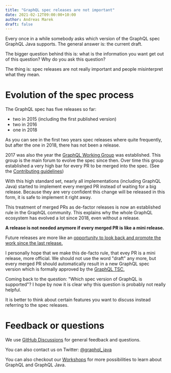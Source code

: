 ```yaml
---
title: "GraphQL spec releases are not important"
date: 2021-02-12T09:00:00+10:00
author: Andreas Marek
draft: false
---
```


Every once in a while somebody asks which version of the GraphQL spec GraphQL Java supports.
The general answer is: the current draft.

The bigger question behind this is: what is the information you want get out of this question? 
Why do you ask this question?

The thing is: spec releases are not really important and people misinterpret what they mean.

# Evolution of the spec process

The GraphQL spec has five releases so far: 

- two in 2015 (including the first published version)
- two in 2016
- one in 2018

As you can see in the first two years spec releases where quite frequently, but after the one in 2018,
there has not been a release.

2017 was also the year the [GraphQL Working Group](https://github.com/graphql/graphql-wg) was established.
This group is the main forum to evolve the spec since then. Over time this group established a very high bar 
for every PR to be merged into the spec. (See the [Contributing guidelines](https://github.com/graphql/graphql-spec/blob/main/CONTRIBUTING.md)) 

With this high standard set, nearly all implementations (including GraphQL Java) started to implement every 
merged PR instead of waiting for a big release. Because they are very confident this change will be released
in this form, it is safe to implement it right away.

This treatment of merged PRs as de-factor releases is now an established rule in the GraphQL community. 
This explains why the whole GraphQL ecosystem has evolved a lot since 2018, even without a release.  

__A release is not needed anymore if every merged PR is like a mini release.__
 
Future releases are more like an 
[opportunity to look back and promote the work since the last release.](https://github.com/graphql/graphql-wg/blob/main/notes/2021-02-04.md#promoting-and-documenting-spec-release-5m-brian)

I personally hope that we make this de-facto rule, that evey PR is a mini release, more official. 
We should not use the word "draft" any more, but every merged PR should automatically result in a 
new GraphQL spec version which is formally approved by the [GraphQL TSC.](https://github.com/graphql/graphql-wg/blob/main/GraphQL-TSC.md)

Coming back to the question: "Which spec version of GraphQL is supported"? 
I hope by now it is clear why this question is probably not really helpful. 

It is better to think about certain features you want to discuss instead referring to the spec releases.   

# Feedback or questions
We use [GitHub Discussions](https://github.com/graphql-java/graphql-java/discussions) for general feedback and questions.

You can also contact us on Twitter: [@graphql_java](https://twitter.com/graphql_java)

You can also checkout our [Workshops](/workshops) for more possibilities to learn about GraphQL 
and GraphQL Java.



